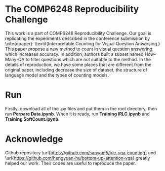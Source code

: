 # The COMP6248 Reproducibility Challenge

This work is a part of COMP6248 Reproducibility Challenge. Our goal is replicating the 
experiments described in the conference submission by \cite{opaper}: \textit{Interpretable Counting for Visual 
Question Anwersing.} This paper propose a new method to count in visual question answering, which increases accuracy.
In addition, authors built a subset named How-Many-QA to filter questions which are not suitable to the method.
In the details of reproduction, we have some places that are different from the original paper,
including decrease the size of dataset, the structure of language model and the types of counting models.

# Run
Firstly, download all of the .py files and put them in the root directory, then run **Perpare Data.ipynb**. When it is ready, run **Training IRLC.ipynb** and **Training SoftCount.ipynb.**

# Acknowledge


Github repository \url{https://github.com/sanyam5/irlc-vqa-counting} and \url{https://github.com/hengyuan-hu/bottom-up-attention-vqa} 
greatly helped our work. Their codes are useful to reproduce the paper.
